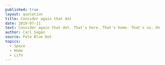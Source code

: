 ```yaml
---
published: true
layout: quotation
title: Consider again that dot
date: 2019-07-11
text: Consider again that dot. That's here. That's home. That's us. On it everyone you love, everyone you know, everyone you ever heard of, every human being who ever was, lived out their lives. The aggregate of our joy and suffering, thousands of confident religions, ideologies, and economic doctrines, every hunter and forager, every hero and coward, every creator and destroyer of civilization, every king and peasant, every young couple in love, every mother and father, hopeful child, inventor and explorer, every teacher of morals, every corrupt politician, every "superstar", every "supreme leader", every saint and sinner in the history of our species lived there — on a mote of dust suspended in a sunbeam.
author: Carl Sagan
source: Pale Blue Dot
topics:
  - Space
  - Home
  - Life
---
```

